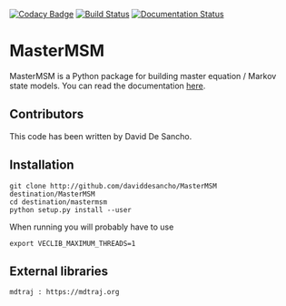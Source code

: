 [![Codacy Badge](https://api.codacy.com/project/badge/Grade/8de7cd9c56ac4b35b79b9b27c5c6a08e)](https://app.codacy.com/app/daviddesancho/MasterMSM?utm_source=github.com&utm_medium=referral&utm_content=daviddesancho/MasterMSM&utm_campaign=Badge_Grade_Dashboard)
[![Build Status](https://travis-ci.org/daviddesancho/MasterMSM.svg?branch=develop)](https://travis-ci.org/daviddesancho/MasterMSM)
[![Documentation Status](https://readthedocs.org/projects/mastermsm/badge/?version=develop)](https://mastermsm.readthedocs.io/en/develop/?badge=develop)


MasterMSM
=======
MasterMSM is a Python package for building master equation / Markov state models.
You can read the documentation [here](https://mastermsm.readthedocs.io).

Contributors
------------
This code has been written by David De Sancho.

Installation
------------
    git clone http://github.com/daviddesancho/MasterMSM destination/MasterMSM
    cd destination/mastermsm
    python setup.py install --user

When running you will probably have to use

    export VECLIB_MAXIMUM_THREADS=1

External libraries
------------------
    mdtraj : https://mdtraj.org
